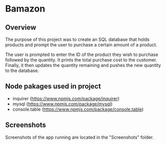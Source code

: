 # Bamazon

## Overview

The purpose of this project was to create an SQL database that holds products and prompt the user to purchase a certain amount of a product.

The user is prompted to enter the ID of the product they wish to purchase followed by the quantity. It prints the total purchase cost to the customer. Finally, it then updates the quantity remaining and pushes the new quantity to the database.

## Node pakages used in project

* inquirer (https://www.npmjs.com/package/inquirer)
* mysql (https://www.npmjs.com/package/mysql)
* console.table (https://www.npmjs.com/package/console.table)

## Screenshots

Screenshots of the app running are located in the "Screenshots" folder.
